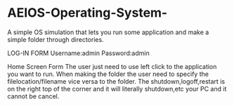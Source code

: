 # AEIOS-Operating-System-
A simple OS simulation that lets you run some application and make a simple folder through directories.

LOG-IN FORM
Username:admin
Password:admin

Home Screen Form
The user just need to use left click to the application you want to run.
When making the folder the user need to specify the filelocation/filename vice versa to the folder.
The shutdown,logoff,restart is on the right top of the corner and it will literally shutdown,etc your PC and it cannot be cancel.
